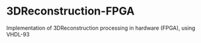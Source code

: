 3DReconstruction-FPGA
=====================

Implementation of 3DReconstruction processing in hardware (FPGA), using VHDL-93